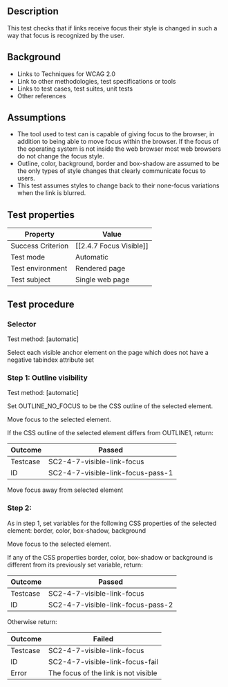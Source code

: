 ## Description
This test checks that if links receive focus their style is changed in such a way that focus is recognized by the user.


## Background
- Links to Techniques for WCAG 2.0
- Link to other methodologies, test specifications or tools
- Links to test cases, test suites, unit tests
- Other references


## Assumptions
- The tool used to test can is capable of giving focus to the browser, in addition to being able to move focus within the browser. If the focus of the operating system is not inside the web browser most web browsers do not change the focus style.
- Outline, color, background, border and box-shadow are assumed to be the only types of style changes that clearly communicate focus to users.
- This test assumes styles to change back to their none-focus variations when the link is blurred.


## Test properties
| Property          | Value
|-------------------|----
| Success Criterion | [[2.4.7 Focus Visible]]
| Test mode         | Automatic
| Test environment  | Rendered page
| Test subject      | Single web page


## Test procedure

### Selector
Test method: [automatic]

Select each visible anchor element on the page which does not have a negative tabindex attribute set

### Step 1: Outline visibility
Test method: [automatic]

Set OUTLINE_NO_FOCUS to be the CSS outline of the selected element.

Move focus to the selected element.

If the CSS outline of the selected element differs from OUTLINE1, return:

| Outcome  | Passed
|----------|-----
| Testcase | SC2-4-7-visible-link-focus
| ID       | SC2-4-7-visible-link-focus-pass-1

Move focus away from selected element

### Step 2:

As in step 1, set variables for the following CSS properties of the selected element: border, color, box-shadow, background

Move focus to the selected element.

If any of the CSS properties border, color, box-shadow or background is different from its previously set variable, return:

| Outcome  | Passed
|----------|-----
| Testcase | SC2-4-7-visible-link-focus
| ID       | SC2-4-7-visible-link-focus-pass-2

Otherwise return:

| Outcome  | Failed
|----------|-----
| Testcase | SC2-4-7-visible-link-focus
| ID       | SC2-4-7-visible-link-focus-fail
| Error    | The focus of the link is not visible
